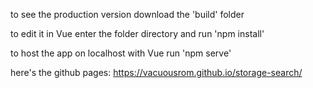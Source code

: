 to see the production version download the 'build' folder

to edit it in Vue enter the folder directory and run 'npm install'

to host the app on localhost with Vue run 'npm serve' 

here's the github pages: https://vacuousrom.github.io/storage-search/
